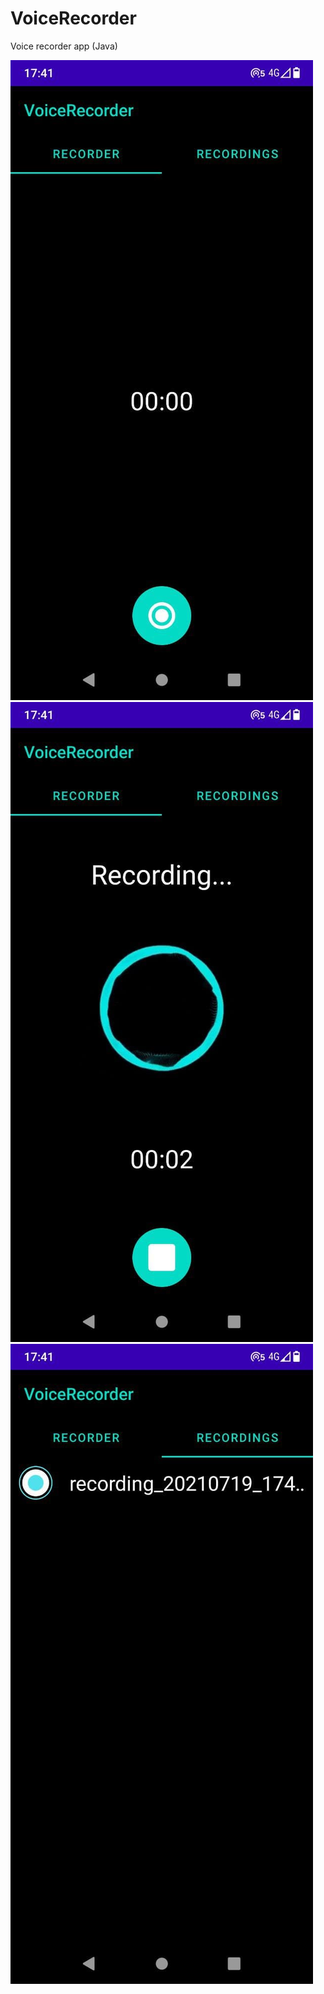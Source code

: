 # VoiceRecorder
Voice recorder app (Java)

![Main Activity](1.jpg)
![Запись](2.jpg)
![Список](3.jpg)
